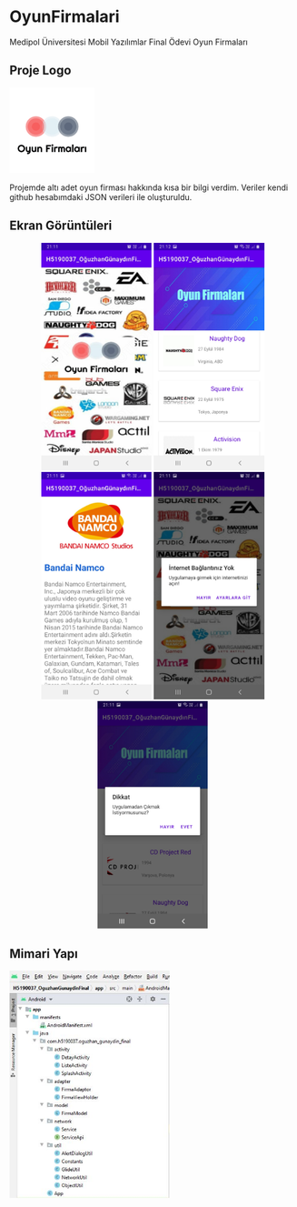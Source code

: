 # OyunFirmalari
Medipol Üniversitesi Mobil Yazılımlar Final Ödevi Oyun Firmaları

## Proje Logo
<p align="left">
  <img src="https://raw.githubusercontent.com/oguzgunaydin/OyunFirmalari/main/Logo/OyunFirmalari%20Logo.jpg" height="150" width="150"/>
</p>
Projemde altı adet oyun firması hakkında kısa bir bilgi verdim.
Veriler kendi github hesabımdaki JSON verileri ile oluşturuldu.

## Ekran Görüntüleri
<p align="center">
  
  <img height= "400" src="https://raw.githubusercontent.com/oguzgunaydin/OyunFirmalari/main/Screens/SplashEkrani.jpg" />
  <img height= "400" src="https://raw.githubusercontent.com/oguzgunaydin/OyunFirmalari/main/Screens/ListeEkrani.jpg" />
  <img height= "400" src="https://raw.githubusercontent.com/oguzgunaydin/OyunFirmalari/main/Screens/DetayEkrani.jpg" />
  <img height= "400" src="https://raw.githubusercontent.com/oguzgunaydin/OyunFirmalari/main/Screens/BaglantiKontrolEkrani.jpg" />
  <img height= "400" src="https://raw.githubusercontent.com/oguzgunaydin/OyunFirmalari/main/Screens/CikisEkrani.jpg" />

</p>

## Mimari Yapı

<p align="left">
  <img height= "400" src="https://raw.githubusercontent.com/oguzgunaydin/OyunFirmalari/main/MimariYapi.jpg" />
</p>
